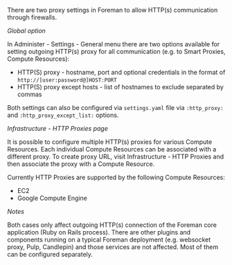 There are two proxy settings in Foreman to allow HTTP(s) communication through
firewalls.

*Global option*

In Administer - Settings - General menu there are two options available for
setting outgoing HTTP(s) proxy for all communication (e.g. to Smart Proxies,
Compute Resources):

* HTTP(S) proxy - hostname, port and optional credentials in the format of `http://[user:password@]HOST:PORT`
* HTTP(S) proxy except hosts - list of hostnames to exclude separated by commas

Both settings can also be configured via `settings.yaml` file via
`:http_proxy:` and `:http_proxy_except_list:` options.

*Infrastructure - HTTP Proxies page*

It is possible to configure multiple HTTP(s) proxies for various Compute
Resources. Each individual Compute Resources can be associated with a different
proxy. To create proxy URL, visit Infrastructure - HTTP Proxies and then
associate the proxy with a Compute Resource.

Currently HTTP Proxies are supported by the following Compute Resources:

* EC2
* Google Compute Engine

*Notes*

Both cases only affect outgoing HTTP(s) connection of the Foreman core
application (Ruby on Rails process). There are other plugins and components
running on a typical Foreman deployment (e.g. websocket proxy, Pulp, Candlepin)
and those services are not affected. Most of them can be configured separately.
